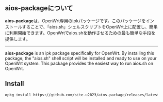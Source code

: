 ## aios-packageについて

**aios-package**は、OpenWrt専用のipkパッケージです。このパッケージをインストールすることで、「aios.sh」シェルスクリプトをOpenWrt上に配置し、簡単に利用開始できます。OpenWrtでaios.shを動作させるための最も簡単な手段を提供します。

---

**aios-package** is an ipk package specifically for OpenWrt. By installing this package, the "aios.sh" shell script will be installed and ready to use on your OpenWrt system. This package provides the easiest way to run aios.sh on OpenWrt.

## Install

```sh
opkg install https://github.com/site-u2023/aios-package/releases/latest/download/aios_0.1_all.ipk
```
